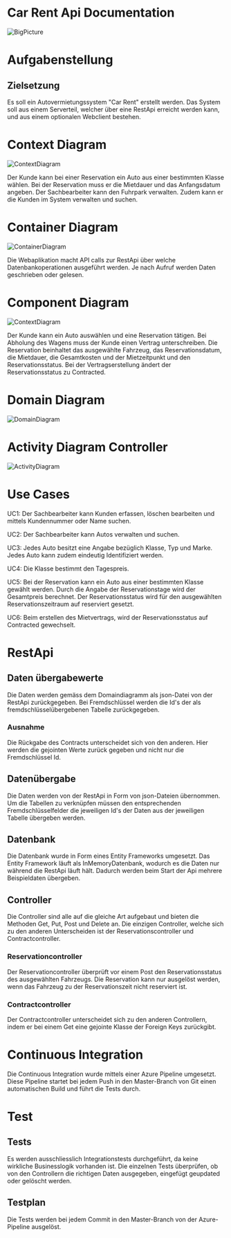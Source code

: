 # Car Rent Api Documentation

![BigPicture](./images/BigPicture.JPG)

# Aufgabenstellung
## Zielsetzung

Es soll ein Autovermietungssystem "Car Rent" erstellt werden. Das System soll aus einem Serverteil, welcher über eine RestApi erreicht werden kann, und aus einem optionalen Webclient bestehen.

# Context Diagram

![ContextDiagram](./images/ContextDiagram.JPG)

Der Kunde kann bei einer Reservation ein Auto aus einer bestimmten Klasse wählen. Bei der Reservation muss er die Mietdauer und das Anfangsdatum angeben. 
Der Sachbearbeiter kann den Fuhrpark verwalten. Zudem kann er die Kunden im System verwalten und suchen.

# Container Diagram

![ContainerDiagram](./images/ContainerDiagram.JPG)

Die Webaplikation macht API calls zur RestApi über welche Datenbankoperationen ausgeführt werden. Je nach Aufruf werden Daten geschrieben oder gelesen.

# Component Diagram
![ContextDiagram](./images/ComponentDiagram.JPG)

Der Kunde kann ein Auto auswählen und eine Reservation tätigen. Bei Abholung des Wagens muss der Kunde einen Vertrag unterschreiben. Die Reservation beinhaltet das ausgewählte Fahrzeug, das Reservationsdatum, die Mietdauer, die Gesamtkosten und der Mietzeitpunkt und den Reservationsstatus. Bei der Vertragserstellung ändert der Reservationsstatus zu Contracted. 

# Domain Diagram
![DomainDiagram](./images/DomainModel.JPG)

# Activity Diagram Controller
![ActivityDiagram](./images/ActivityDiagramm.JPG)

# Use Cases

UC1: Der Sachbearbeiter kann Kunden erfassen, löschen bearbeiten und mittels Kundennummer oder Name suchen.

UC2: Der Sachbearbeiter kann Autos verwalten und suchen.

UC3: Jedes Auto besitzt eine Angabe bezüglich Klasse, Typ und Marke. Jedes Auto kann zudem eindeutig Identifiziert werden.

UC4: Die Klasse bestimmt den Tagespreis.

UC5: Bei der Reservation kann ein Auto aus einer bestimmten Klasse gewählt werden. Durch die Angabe der Reservationstage wird der Gesamtpreis berechnet. Der Reservationsstatus wird für den ausgewählten Reservationszeitraum auf reserviert gesetzt.

UC6: Beim erstellen des Mietvertrags, wird der Reservationsstatus auf Contracted gewechselt.

# RestApi

## Daten übergabewerte
Die Daten werden gemäss dem Domaindiagramm als json-Datei von der RestApi zurückgegeben. Bei Fremdschlüssel werden die Id's der als fremdschlüsselübergebenen Tabelle zurückgegeben.

### Ausnahme
Die Rückgabe des Contracts unterscheidet sich von den anderen. Hier werden die gejointen Werte zurück gegeben und nicht nur die Fremdschlüssel Id.

## Datenübergabe
Die Daten werden von der RestApi in Form von json-Dateien übernommen. Um die Tabellen zu verknüpfen müssen den entsprechenden Fremdschlüsselfelder die jeweiligen Id's der Daten aus der jeweiligen Tabelle übergeben werden.

## Datenbank
Die Datenbank wurde in Form eines Entity Frameworks umgesetzt. Das Entity Framework läuft als InMemoryDatenbank, wodurch es die Daten nur während die RestApi läuft hält. Dadurch werden beim Start der Api mehrere Beispieldaten übergeben.

## Controller
Die Controller sind alle auf die gleiche Art aufgebaut und bieten die Methoden Get, Put, Post und Delete an. Die einzigen Controller, welche sich zu den anderen Unterscheiden ist der Reservationscontroller und Contractcontroller.

### Reservationcontroller
Der Reservationcontroller überprüft vor einem Post den Reservationsstatus des ausgewählten Fahrzeugs. Die Reservation kann nur ausgelöst werden, wenn das Fahrzeug zu der Reservationszeit nicht reserviert ist.

### Contractcontroller
Der Contractcontroller unterscheidet sich zu den anderen Controllern, indem er bei einem Get eine gejointe Klasse der Foreign Keys zurückgibt.

# Continuous Integration

Die Continuous Integration wurde mittels einer Azure Pipeline umgesetzt. Diese Pipeline startet bei jedem Push in den Master-Branch von Git einen automatischen Build und führt die Tests durch.

# Test

## Tests
Es werden ausschliesslich Integrationstests durchgeführt, da keine wirkliche Businesslogik vorhanden ist. Die einzelnen Tests überprüfen, ob von den Controllern die richtigen Daten ausgegeben, eingefügt geupdated oder gelöscht werden. 

## Testplan
Die Tests werden bei jedem Commit in den Master-Branch von der Azure-Pipeline ausgelöst.
